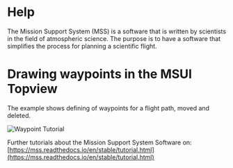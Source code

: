 # Help


The Mission Support System (MSS) is a software that is written by
scientists in the field of atmospheric science. The purpose is to have a
software that simplifies the process for planning a scientific flight.

# Drawing waypoints in the MSUI Topview
The example shows defining of waypoints for a flight path, moved and deleted.

![Waypoint Tutorial](https://mss.readthedocs.io/en/stable/_images/tutorial_waypoints.gif)


Further tutorials about the Mission Support System Software on:
[https://mss.readthedocs.io/en/stable/tutorial.html](https://mss.readthedocs.io/en/stable/tutorial.html)

